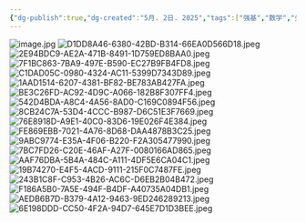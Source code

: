 ```yaml
---
{"dg-publish":true,"dg-created":"5月. 2日. 2025","tags":["强基","数学","坐标变换"],"permalink":"/坐标变换/","dgPassFrontmatter":true}
---
```


![image.jpg](/img/user/Pics/image.jpg)
![D1DD8A46-6380-42BD-B314-66EA0D566D18.jpeg](/img/user/Pics/D1DD8A46-6380-42BD-B314-66EA0D566D18.jpeg)
![2E94BDC9-AE2A-471B-8491-1D759ED8BAA0.jpeg](/img/user/Pics/2E94BDC9-AE2A-471B-8491-1D759ED8BAA0.jpeg)
![7F1BC863-7BA9-497E-B590-EC27B9FB4FD8.jpeg](/img/user/Pics/7F1BC863-7BA9-497E-B590-EC27B9FB4FD8.jpeg)
![C1DAD05C-0980-4324-AC11-5399D7343D89.jpeg](/img/user/Pics/C1DAD05C-0980-4324-AC11-5399D7343D89.jpeg)
![1AAD1514-6207-4381-BF82-BE783AB427FA.jpeg](/img/user/Pics/1AAD1514-6207-4381-BF82-BE783AB427FA.jpeg)
![BE3C26FD-AC92-4D9C-A066-182B8F307FF4.jpeg](/img/user/Pics/BE3C26FD-AC92-4D9C-A066-182B8F307FF4.jpeg)
![542D4BDA-A8C4-4A56-8AD0-C169C0894F56.jpeg](/img/user/Pics/542D4BDA-A8C4-4A56-8AD0-C169C0894F56.jpeg)![8CB24C7A-53D4-4CCC-B987-D6C51E3F7669.jpeg](/img/user/Pics/8CB24C7A-53D4-4CCC-B987-D6C51E3F7669.jpeg)![76E8918D-A9E1-40C0-83D6-19E026F4E384.jpeg](/img/user/Pics/76E8918D-A9E1-40C0-83D6-19E026F4E384.jpeg)![FE869EBB-7021-4A76-8D68-DAA4878B3C25.jpeg](/img/user/Pics/FE869EBB-7021-4A76-8D68-DAA4878B3C25.jpeg)![9ABC9774-E35A-4F06-B220-F2A305477990.jpeg](/img/user/Pics/9ABC9774-E35A-4F06-B220-F2A305477990.jpeg)
![7BC7FD26-C20E-46AF-A27F-0080166AD865.jpeg](/img/user/Pics/7BC7FD26-C20E-46AF-A27F-0080166AD865.jpeg)
![AAF76DBA-5B4A-484C-A111-4DF5E6CA04C1.jpeg](/img/user/Pics/AAF76DBA-5B4A-484C-A111-4DF5E6CA04C1.jpeg)![19B74270-E4F5-4ACD-9111-215F0C7487FE.jpeg](/img/user/Pics/19B74270-E4F5-4ACD-9111-215F0C7487FE.jpeg)
![243B1C8F-C953-4B26-AC6C-D6EB2B04B472.jpeg](/img/user/Pics/243B1C8F-C953-4B26-AC6C-D6EB2B04B472.jpeg)![F186A5B0-7A5E-494F-B4DF-A40735A04DB1.jpeg](/img/user/Pics/F186A5B0-7A5E-494F-B4DF-A40735A04DB1.jpeg)
![AEDB6B7D-B379-4A12-9463-9ED246289213.jpeg](/img/user/Pics/AEDB6B7D-B379-4A12-9463-9ED246289213.jpeg)
![6E198DDD-CC50-4F2A-94D7-645E7D1D3BEE.jpeg](/img/user/Pics/6E198DDD-CC50-4F2A-94D7-645E7D1D3BEE.jpeg)
